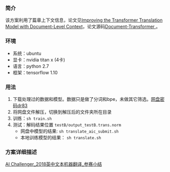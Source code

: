 ### 简介
该方案利用了篇章上下文信息，论文见[Improving the Transformer Translation Model with Document-Level Context](https://arxiv.org/abs/1810.03581)，论文源码[Document-Transformer ](https://github.com/THUNLP-MT/Document-Transformer)。

### 环境
- 系统：ubuntu
- 显卡：nvidia titan x (4卡)
- 语言：python 2.7
- 框架：tensorflow 1.10

### 用法

1. 下载处理过的数据和模型。数据只是做了分词和bpe，未做其它筛选。[网盘密码dr83](https://pan.baidu.com/s/1sfx9z5UypDD93I1Z_0V4mQ)
2. 将网盘文件解压，切换到解压后的文件夹所在目录
3. 训练：``` sh train.sh ```
4. 测试：解码结果位置 ``` testB/output_testB.trans.norm ```
   - 网盘中模型的结果: ``` sh translate_aic_submit.sh ```
   - 本地训练模型的结果： ``` sh translate.sh ```
  
### 方案详细描述
[AI Challenger_2018英中文本机器翻译_参赛小结](https://zhuanlan.zhihu.com/p/50153808)

